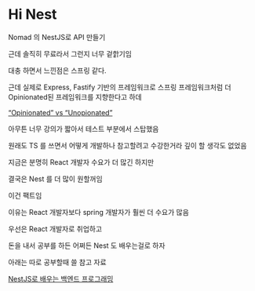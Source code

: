 # Hi Nest

Nomad 의 NestJS로 API 만들기

근데 솔직히 무료라서 그런지 너무 겉핡기임

대충 하면서 느낀점은 스프링 같다.

근데 실제로 Express, Fastify 기반의 프레임워크로 스프링 프레임워크처럼 더 Opinionated된 프레임워크를 지향한다고 하데

[“Opinionated” vs “Unopionated”](https://www.hanl.tech/blog/opinionated-vs-unopionated/)

아무튼 너무 강의가 짧아서 테스트 부분에서 스탑했음

원래도 TS 를 쓰면서 어떻게 개발하나 참고할려고 수강한거라 깊이 할 생각도 없었음

지금은 분명히 React 개발자 수요가 더 많긴 하지만

결국은 Nest 를 더 많이 원할꺼임

이건 팩트임

이유는 React 개발자보다 spring 개발자가 훨씬 더 수요가 많음

우선은 React 개발자로 취업하고

돈을 내서 공부를 하든 어쩌든 Nest 도 배우는걸로 하자

아래는 따로 공부할때 쓸 참고 자료

[NestJS로 배우는 백엔드 프로그래밍](https://wikidocs.net/book/7059)
